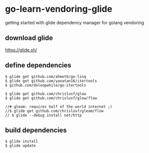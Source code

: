 # go-learn-vendoring-glide
getting started with glide dependency manager for golang vendoring

## download glide
https://glide.sh/

## define dependencies
    $ glide get github.com/ahmetb/go-linq
    $ glide get github.com/yanatan16/itertools
    $ github.com/doloopwhile/go-itertools

    $ glide get github.com/chrislusf/glow
    $ glide get github.com/chrislusf/glow/flow

    //# gleam: requires half of the world internet ;)
    //$ glide get github.com/chrislusf/gleam/flow
    // $ glide --debug install net/http

## build dependencies
    $ glide install
    $ glide update


